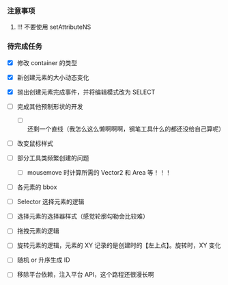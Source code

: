 ### 注意事项

1. !!! 不要使用 setAttributeNS

### 待完成任务

- [x] 修改 container 的类型
- [x] 新创建元素的大小动态变化
- [x] 抛出创建元素完成事件，并将编辑模式改为 SELECT
- [ ] 完成其他预制形状的开发
  - [ ] 还剩一个直线（我怎么这么懒啊啊啊，钢笔工具什么的都还没给自己算呢）
- [ ] 改变鼠标样式
- [ ] 部分工具类频繁创建的问题
  - [ ] mousemove 时计算所需的 Vector2 和 Area 等！！！
- [ ] 各元素的 bbox
- [ ] Selector 选择元素的逻辑
- [ ] 选择元素的选择器样式（感觉轮廓勾勒会比较难）
- [ ] 拖拽元素的逻辑
- [ ] 旋转元素的逻辑，元素的 XY 记录的是创建时的【左上点】。旋转时，XY 变化
- [ ] 随机 or 升序生成 ID

- [ ] 移除平台依赖，注入平台 API，这个路程还很漫长啊
